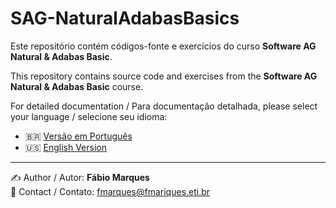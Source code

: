 # SAG-NaturalAdabasBasics

Este repositório contém códigos-fonte e exercícios do curso **Software AG Natural & Adabas Basic**.

This repository contains source code and exercises from the **Software AG Natural & Adabas Basic** course.

For detailed documentation / Para documentação detalhada, please select your language / selecione seu idioma:

- 🇧🇷 [Versão em Português](https://github.com/fmarqueseti/SAG-NaturalAdabasBasics/blob/main/README_BR.md)
- 🇺🇸 [English Version](https://github.com/fmarqueseti/SAG-NaturalAdabasBasics/blob/main/README_EN.md)

---

✍️ Author / Autor: **Fábio Marques**	
📧 Contact / Contato: [fmarques@fmariques.eti.br](mailto:fmarques@fmariques.eti.br)
